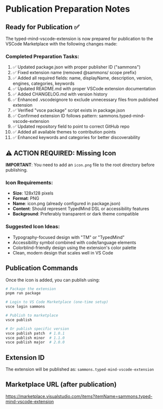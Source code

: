 # Publication Preparation Notes

## Ready for Publication ✅

The typed-mind-vscode-extension is now prepared for publication to the VSCode Marketplace with the following changes made:

### Completed Preparation Tasks:
1. ✅ Updated package.json with proper publisher ID ("sammons")
2. ✅ Fixed extension name (removed @sammons/ scope prefix)
3. ✅ Added all required fields: name, displayName, description, version, engines, categories, keywords
4. ✅ Updated README.md with proper VSCode extension documentation
5. ✅ Added CHANGELOG.md with version history
6. ✅ Enhanced .vscodeignore to exclude unnecessary files from published extension
7. ✅ Verified "vsce package" script exists in package.json
8. ✅ Confirmed extension ID follows pattern: sammons.typed-mind-vscode-extension
9. ✅ Updated repository field to point to correct GitHub repo
10. ✅ Added all available themes to contribution points
11. ✅ Enhanced keywords and categories for better discoverability

## ⚠️ ACTION REQUIRED: Missing Icon

**IMPORTANT**: You need to add an `icon.png` file to the root directory before publishing.

### Icon Requirements:
- **Size**: 128x128 pixels
- **Format**: PNG
- **Name**: icon.png (already configured in package.json)
- **Content**: Should represent TypedMind DSL or accessibility features
- **Background**: Preferably transparent or dark theme compatible

### Suggested Icon Ideas:
- Typography-focused design with "TM" or "TypedMind"
- Accessibility symbol combined with code/language elements
- Colorblind-friendly design using the extension's color palette
- Clean, modern design that scales well in VS Code

## Publication Commands

Once the icon is added, you can publish using:

```bash
# Package the extension
pnpm run package

# Login to VS Code Marketplace (one-time setup)
vsce login sammons

# Publish to marketplace
vsce publish

# Or publish specific version
vsce publish patch  # 1.0.1
vsce publish minor  # 1.1.0  
vsce publish major  # 2.0.0
```

## Extension ID
The extension will be published as: `sammons.typed-mind-vscode-extension`

## Marketplace URL (after publication)
https://marketplace.visualstudio.com/items?itemName=sammons.typed-mind-vscode-extension